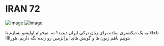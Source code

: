 # IRAN 72 
![image](https://github.com/user-attachments/assets/42c9b11e-4c4d-4e8f-bfd9-c940e7114607)
![image](https://github.com/user-attachments/assets/3ec7d8a1-6307-4f5c-b1ce-daf63165175b)

تاحالا به یک دیکشنری ساده برای زبان ترکی ایران دیدید؟ نه.
میخوام اولیشو بسازم تا بتونیم باهم زبون ها و گویش های ایرانزمین رو زنده نگه داریم. هوراااا
